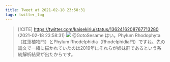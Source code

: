```yaml
---
title: Tweet at 2021-02-18 23:58:31
tags: twitter_log
---
```


> [!CITE] https://twitter.com/kaisekiriu/status/1362416208767713280 (2021-02-18 23:58:31)
> ![](https://twitter.com/kaisekiriu/status/1362416208767713280)
> @GotoSesame はい。Phylum Rhodophyta（紅藻植物門）とPhylum Rhodelphidia（Rhodelphidia門）ですね。先の論文で一緒に描かれていたのは2019年にそれらが姉妹群であるという系統解析結果が出たからです。
